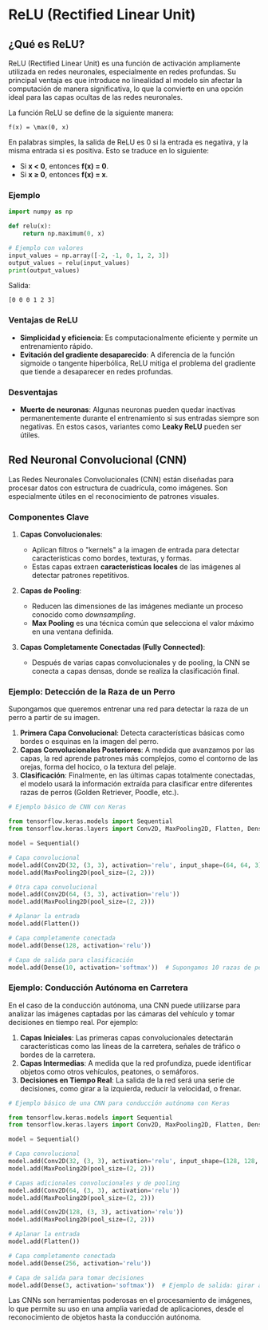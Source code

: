 
# ReLU (Rectified Linear Unit)

## ¿Qué es ReLU?

ReLU (Rectified Linear Unit) es una función de activación ampliamente utilizada en redes neuronales, especialmente en redes profundas. Su principal ventaja es que introduce no linealidad al modelo sin afectar la computación de manera significativa, lo que la convierte en una opción ideal para las capas ocultas de las redes neuronales.

La función ReLU se define de la siguiente manera:

`f(x) = \max(0, x)`

En palabras simples, la salida de ReLU es 0 si la entrada es negativa, y la misma entrada si es positiva. Esto se traduce en lo siguiente:

- Si **x < 0**, entonces **f(x) = 0**.
- Si **x ≥ 0**, entonces **f(x) = x**.

### Ejemplo

```python
import numpy as np

def relu(x):
    return np.maximum(0, x)

# Ejemplo con valores
input_values = np.array([-2, -1, 0, 1, 2, 3])
output_values = relu(input_values)
print(output_values)
```

Salida:
```
[0 0 0 1 2 3]
```

### Ventajas de ReLU
- **Simplicidad y eficiencia**: Es computacionalmente eficiente y permite un entrenamiento rápido.
- **Evitación del gradiente desaparecido**: A diferencia de la función sigmoide o tangente hiperbólica, ReLU mitiga el problema del gradiente que tiende a desaparecer en redes profundas.

### Desventajas
- **Muerte de neuronas**: Algunas neuronas pueden quedar inactivas permanentemente durante el entrenamiento si sus entradas siempre son negativas. En estos casos, variantes como **Leaky ReLU** pueden ser útiles.

## Red Neuronal Convolucional (CNN)

Las Redes Neuronales Convolucionales (CNN) están diseñadas para procesar datos con estructura de cuadrícula, como imágenes. Son especialmente útiles en el reconocimiento de patrones visuales.

### Componentes Clave

1. **Capas Convolucionales**:
   - Aplican filtros o "kernels" a la imagen de entrada para detectar características como bordes, texturas, y formas.
   - Estas capas extraen **características locales** de las imágenes al detectar patrones repetitivos.

2. **Capas de Pooling**:
   - Reducen las dimensiones de las imágenes mediante un proceso conocido como *downsampling*.
   - **Max Pooling** es una técnica común que selecciona el valor máximo en una ventana definida.

3. **Capas Completamente Conectadas (Fully Connected)**:
   - Después de varias capas convolucionales y de pooling, la CNN se conecta a capas densas, donde se realiza la clasificación final.

### Ejemplo: Detección de la Raza de un Perro

Supongamos que queremos entrenar una red para detectar la raza de un perro a partir de su imagen.

1. **Primera Capa Convolucional**: Detecta características básicas como bordes o esquinas en la imagen del perro.
2. **Capas Convolucionales Posteriores**: A medida que avanzamos por las capas, la red aprende patrones más complejos, como el contorno de las orejas, forma del hocico, o la textura del pelaje.
3. **Clasificación**: Finalmente, en las últimas capas totalmente conectadas, el modelo usará la información extraída para clasificar entre diferentes razas de perros (Golden Retriever, Poodle, etc.).

```python
# Ejemplo básico de CNN con Keras

from tensorflow.keras.models import Sequential
from tensorflow.keras.layers import Conv2D, MaxPooling2D, Flatten, Dense

model = Sequential()

# Capa convolucional
model.add(Conv2D(32, (3, 3), activation='relu', input_shape=(64, 64, 3)))
model.add(MaxPooling2D(pool_size=(2, 2)))

# Otra capa convolucional
model.add(Conv2D(64, (3, 3), activation='relu'))
model.add(MaxPooling2D(pool_size=(2, 2)))

# Aplanar la entrada
model.add(Flatten())

# Capa completamente conectada
model.add(Dense(128, activation='relu'))

# Capa de salida para clasificación
model.add(Dense(10, activation='softmax'))  # Supongamos 10 razas de perros
```

### Ejemplo: Conducción Autónoma en Carretera

En el caso de la conducción autónoma, una CNN puede utilizarse para analizar las imágenes captadas por las cámaras del vehículo y tomar decisiones en tiempo real. Por ejemplo:

1. **Capas Iniciales**: Las primeras capas convolucionales detectarán características como las líneas de la carretera, señales de tráfico o bordes de la carretera.
2. **Capas Intermedias**: A medida que la red profundiza, puede identificar objetos como otros vehículos, peatones, o semáforos.
3. **Decisiones en Tiempo Real**: La salida de la red será una serie de decisiones, como girar a la izquierda, reducir la velocidad, o frenar.

```python
# Ejemplo básico de una CNN para conducción autónoma con Keras

from tensorflow.keras.models import Sequential
from tensorflow.keras.layers import Conv2D, MaxPooling2D, Flatten, Dense

model = Sequential()

# Capa convolucional
model.add(Conv2D(32, (3, 3), activation='relu', input_shape=(128, 128, 3)))
model.add(MaxPooling2D(pool_size=(2, 2)))

# Capas adicionales convolucionales y de pooling
model.add(Conv2D(64, (3, 3), activation='relu'))
model.add(MaxPooling2D(pool_size=(2, 2)))

model.add(Conv2D(128, (3, 3), activation='relu'))
model.add(MaxPooling2D(pool_size=(2, 2)))

# Aplanar la entrada
model.add(Flatten())

# Capa completamente conectada
model.add(Dense(256, activation='relu'))

# Capa de salida para tomar decisiones
model.add(Dense(3, activation='softmax'))  # Ejemplo de salida: girar a la izquierda, seguir recto, frenar
```

Las CNNs son herramientas poderosas en el procesamiento de imágenes, lo que permite su uso en una amplia variedad de aplicaciones, desde el reconocimiento de objetos hasta la conducción autónoma.
